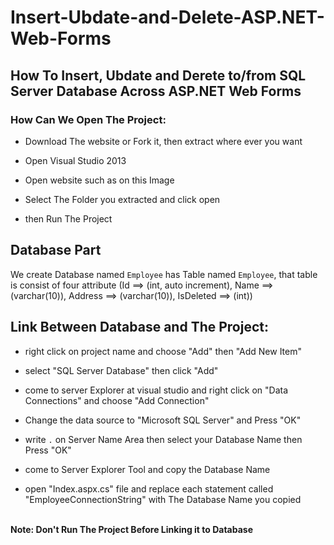 # Insert-Ubdate-and-Delete-ASP.NET-Web-Forms
## How To Insert, Ubdate and Derete to/from SQL Server Database Across ASP.NET Web Forms

### How Can We Open The Project:
* Download The website or Fork it, then extract where ever you want
* Open Visual Studio 2013
* Open website such as on this Image

* Select The Folder you extracted and click open
* then Run The Project

## Database Part
We create Database named ` Employee ` has Table named ` Employee `, that table is consist of four attribute (Id ==> (int, auto increment), Name ==> (varchar(10)), Address ==> (varchar(10)), IsDeleted ==> (int))


## Link Between Database and The Project:
* right click on project name and choose "Add" then "Add New Item"
* select "SQL Server Database" then click "Add"
* come to server Explorer at visual studio and right click on "Data Connections" and choose "Add Connection"
* Change the data source to "Microsoft SQL Server" and Press "OK"

* write ` . ` on Server Name Area then select your Database Name then Press "OK"

* come to Server Explorer Tool and copy the Database Name

* open "Index.aspx.cs" file and replace each statement called "EmployeeConnectionString" with The Database Name you copied
<br>
<b> Note: Don't Run The Project Before Linking it to Database </b>

